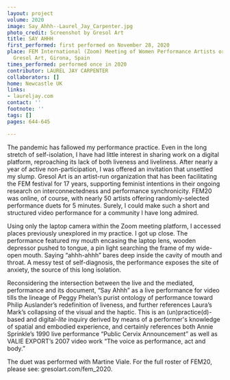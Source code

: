 ```yaml
---
layout: project
volume: 2020
image: Say_Ahhh--Laurel_Jay_Carpenter.jpg
photo_credit: Screenshot by Gresol Art
title: SAY AHHH
first_performed: first performed on November 28, 2020
place: FEM International (Zoom) Meeting of Women Performance Artists organized by
  Gresol Art, Girona, Spain
times_performed: performed once in 2020
contributor: LAUREL JAY CARPENTER
collaborators: []
home: Newcastle UK
links:
- laureljay.com
contact: ''
footnote: ''
tags: []
pages: 644-645

---
```


The pandemic has fallowed my performance practice. Even in the long stretch of self-isolation, I have had little interest in sharing work on a digital platform, reproaching its lack of both liveness and liveliness. After nearly a year of active non-participation, I was offered an invitation that unsettled my slump. Gresol Art is an artist-run organization that has been facilitating the FEM festival for 17 years, supporting feminist intentions in their ongoing research on interconnectedness and performance synchronicity. FEM20 was online, of course, with nearly 50 artists offering randomly-selected performance duets for 5 minutes. Surely, I could make such a short and structured video performance for a community I have long admired. 

Using only the laptop camera within the Zoom meeting platform, I accessed places previously unexplored in my practice. I got up close. The performance featured my mouth encasing the laptop lens, wooden depressor pushed to tongue, a pin light searching the frame of my wide-open mouth. Saying “ahhh-ahhh” bares deep inside the cavity of mouth and throat. A messy test of self-diagnosis, the performance exposes the site of anxiety, the source of this long isolation.

Reconsidering the intersection between the live and the mediated, performance and its document, “Say Ahhh” as a live performance for video tills the lineage of Peggy Phelan’s purist ontology of performance toward Philip Auslander’s redefinition of liveness, and further references Laura’s Mark’s collapsing of the visual and the haptic. This is an (un)practice(d)-based and digital-*lite* inquiry derived by means of a performer's knowledge of spatial and embodied experience, and certainly references both Annie Sprinkle’s 1990 live performance “Public Cervix Announcement” as well as VALIE EXPORT’s 2007 video work “The voice as performance, act and body.” 

The duet was performed with Martine Viale. For the full roster of FEM20, please see: gresolart.com/fem_2020.
